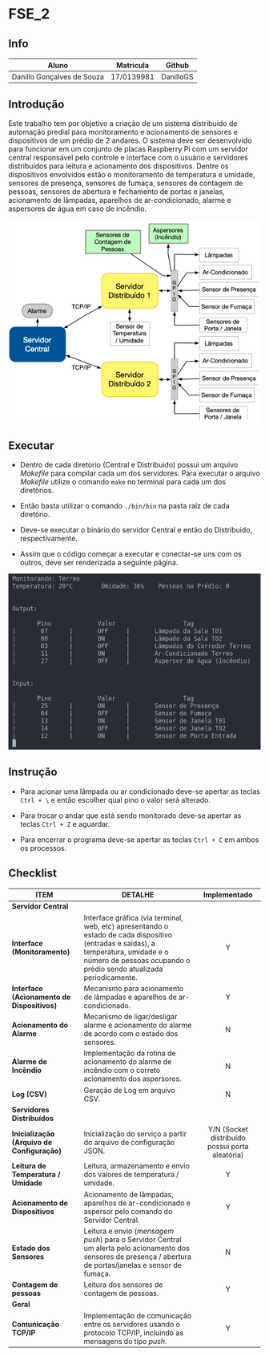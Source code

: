 # FSE_2
 
## Info
| Aluno                      | Matricula  | Github    |
| -------------------------- | ---------- | --------- |
| Danillo Gonçalves de Souza | 17/0139981 | DanilloGS |
 
 
## Introdução
 
Este trabalho tem por objetivo a criação de um sistema distribuído de automação predial para monitoramento e acionamento de sensores e dispositivos de um prédio de 2 andares. O sistema deve ser desenvolvido para funcionar em um conjunto de placas Raspberry Pi com um servidor central responsável pelo controle e interface com o usuário e servidores distribuídos para leitura e acionamento dos dispositivos. Dentre os dispositivos envolvidos estão o monitoramento de temperatura e umidade, sensores de presença, sensores de fumaça, sensores de contagem de pessoas, sensores de abertura e fechamento de portas e janelas, acionamento de lâmpadas, aparelhos de ar-condicionado, alarme e aspersores de água em caso de incêndio.
 
![arquitetura](assets/arquitetura.png)
 
## Executar
 
- Dentro de cada diretorio (Central e Distribuido) possui um arquivo _Makefile_ para compilar cada um dos servidores. Para executar o arquivo _Makefile_ utilize o comando ```make``` no terminal para cada um dos diretórios.
 
- Então basta utilizar o comando ```./bin/bin``` na pasta raíz de cada diretório.
 
- Deve-se executar o binário do servidor Central e então do Distribuido, respectivamente.
 
- Assim que o código começar a executar e conectar-se uns com os outros, deve ser renderizada a seguinte página.
 
![menu](assets/menu.png)
 
 
## Instrução
 
- Para acionar uma lâmpada ou ar condicionado deve-se apertar as teclas ```Ctrl + \``` e então escolher qual pino o valor será alterado.
 
- Para trocar o andar que está sendo monitorado deve-se apertar as teclas ```Ctrl + Z``` e aguardar.

- Para encerrar o programa deve-se apertar as teclas ```Ctrl + C``` em ambos os processos.
 
## Checklist
 
| ITEM                                        | DETALHE                                                                                                                                                                                                   |                  Implementado                   |
| ------------------------------------------- | --------------------------------------------------------------------------------------------------------------------------------------------------------------------------------------------------------- | :---------------------------------------------: |
| **Servidor Central**                        |                                                                                                                                                                                                           |                                                 |
| **Interface (Monitoramento)**               | Interface gráfica (via terminal, web, etc) apresentando o estado de cada dispositivo (entradas e saídas), a temperatura, umidade e o número de pessoas ocupando o prédio sendo atualizada periodicamente. |                        Y                        |
| **Interface (Acionamento de Dispositivos)** | Mecanismo para acionamento de lâmpadas e aparelhos de ar-condicionado.                                                                                                                                    |                        Y                        |
| **Acionamento do Alarme**                   | Mecanismo de ligar/desligar alarme e acionamento do alarme de acordo com o estado dos sensores.                                                                                                           |                        N                        |
| **Alarme de Incêndio**                      | Implementação da rotina de acionamento do alarme de incêndio com o correto acionamento dos aspersores.                                                                                                    |                        N                        |
| **Log (CSV)**                               | Geração de Log em arquivo CSV.                                                                                                                                                                            |                        N                        |
| **Servidores Distribuídos**                 |                                                                                                                                                                                                           |                                                 |
| **Inicialização (Arquivo de Configuração)** | Inicialização do serviço a partir do arquivo de configuração JSON.                                                                                                                                        | Y/N (Socket distribuído possui porta aleatória) |
| **Leitura de Temperatura / Umidade**        | Leitura, armazenamento e envio dos valores de temperatura / umidade.                                                                                                                                      |                        Y                        |
| **Acionamento de Dispositivos**             | Acionamento de lâmpadas, aparelhos de ar-condicionado e aspersor pelo comando do Servidor Central.                                                                                                        |                        Y                        |
| **Estado dos Sensores**                     | Leitura e envio (*mensagem push*) para o Servidor Central um alerta pelo acionamento dos sensores de presença / abertura de portas/janelas e sensor de fumaça.                                            |                        N                        |
| **Contagem de pessoas**                     | Leitura dos sensores de contagem de pessoas.                                                                                                                                                              |                        Y                        |
| **Geral**                                   |                                                                                                                                                                                                           |                                                 |
| **Comunicação TCP/IP**                      | Implementação de comunicação entre os servidores usando o protocolo TCP/IP, incluindo as mensagens do tipo *push*.                                                                                        |                        Y                        |
 
 

